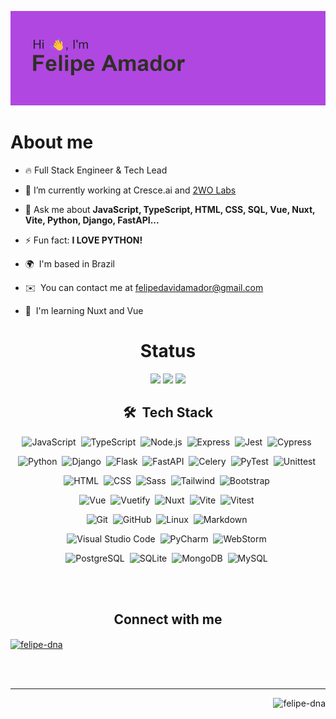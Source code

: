 <diV align="center">
  
  ![image](https://github.com/felipe-dna/felipe-dna/blob/master/img/281524034-bf3eaecf-2a70-44dc-937e-13064c55e584.png)

  <div align="left">
   
   # About me
   
   - 🔥 Full Stack Engineer & Tech Lead
   
   - 🔭 I’m currently working at Cresce.ai and [2WO Labs](https://github.com/2wo-Labs)
     
   - 💬 Ask me about **JavaScript, TypeScript, HTML, CSS, SQL, Vue, Nuxt, Vite, Python, Django, FastAPI...**
     
   - ⚡ Fun fact: **I LOVE PYTHON!**
     
   - 🌍  I'm based in Brazil
     
   - ✉️  You can contact me at [felipedavidamador@gmail.com](mailto:felipedavidamador@gmail.com)
     
   - 🧠  I'm learning Nuxt and Vue
  </div>
  
  # Status
  ![](http://github-profile-summary-cards.vercel.app/api/cards/repos-per-language?username=felipe-dna&theme=dracula)
  ![](http://github-profile-summary-cards.vercel.app/api/cards/stats?username=felipe-dna&theme=dracula)
  ![](http://github-profile-summary-cards.vercel.app/api/cards/profile-details?username=felipe-dna&theme=dracula)
  
  ## 🛠 &nbsp;Tech Stack
  ![JavaScript](https://img.shields.io/badge/-JavaScript-05122A?style=flat&logo=javascript)&nbsp;
  ![TypeScript](https://img.shields.io/badge/-TypeScript-05122A?style=flat&logo=typescript)&nbsp;
  ![Node.js](https://img.shields.io/badge/-Node.js-05122A?style=flat&logo=node.js)&nbsp;
  ![Express](https://img.shields.io/badge/-Express-05122A?style=flat&logo=express)&nbsp;
  ![Jest](https://img.shields.io/badge/-Jest-05122A?style=flat&logo=jest)&nbsp;
  ![Cypress](https://img.shields.io/badge/-Cypress-05122A?style=flat&logo=cypress)&nbsp;
  
  ![Python](https://img.shields.io/badge/-Python-05122A?style=flat&logo=python)&nbsp;
  ![Django](https://img.shields.io/badge/-Django-05122A?style=flat&logo=django)&nbsp;
  ![Flask](https://img.shields.io/badge/-Flask-05122A?style=flat&logo=flask)&nbsp;
  ![FastAPI](https://img.shields.io/badge/-FastAPI-05122A?style=flat&logo=fastapi)&nbsp;
  ![Celery](https://img.shields.io/badge/-Celery-05122A?style=flat&logo=celery)&nbsp;
  ![PyTest](https://img.shields.io/badge/-PyTest-05122A?style=flat&logo=pytest)&nbsp;
  ![Unittest](https://img.shields.io/badge/-Unittest-05122A?style=flat&logo=pytest)&nbsp;
  
  ![HTML](https://img.shields.io/badge/-HTML-05122A?style=flat&logo=HTML5)&nbsp;
  ![CSS](https://img.shields.io/badge/-CSS-05122A?style=flat&logo=CSS3&logoColor=1572B6)&nbsp;
  ![Sass](https://img.shields.io/badge/-Sass-05122A?style=flat&logo=sass)&nbsp;
  ![Tailwind](https://img.shields.io/badge/-Tailwind-05122A?style=flat&logo=tailwindcss)&nbsp;
  ![Bootstrap](https://img.shields.io/badge/-Bootstrap-05122A?style=flat&logo=bootstrap)&nbsp;
  
  ![Vue](https://img.shields.io/badge/-Vue-05122A?style=flat&logo=vue.js)&nbsp;
  ![Vuetify](https://img.shields.io/badge/-Vuetify-05122A?style=flat&logo=vuetify)&nbsp;
  ![Nuxt](https://img.shields.io/badge/-Nuxt-05122A?style=flat&logo=nuxt.js)&nbsp;
  ![Vite](https://img.shields.io/badge/-Vite-05122A?style=flat&logo=vite)&nbsp;
  ![Vitest](https://img.shields.io/badge/-Vitest-05122A?style=flat&logo=vitest)&nbsp;
  
  ![Git](https://img.shields.io/badge/-Git-05122A?style=flat&logo=git)&nbsp;
  ![GitHub](https://img.shields.io/badge/-GitHub-05122A?style=flat&logo=github)&nbsp;
  ![Linux](https://img.shields.io/badge/-Linux-05122A?style=flat&logo=linux)&nbsp;
  ![Markdown](https://img.shields.io/badge/-Markdown-05122A?style=flat&logo=markdown)&nbsp;
  
  ![Visual Studio Code](https://img.shields.io/badge/-Visual%20Studio%20Code-05122A?style=flat&logo=visual-studio-code&logoColor=007ACC)&nbsp;
  ![PyCharm](https://img.shields.io/badge/-PyCharm-05122A?style=flat&logo=pycharm&logoColor=yellow)&nbsp;
  ![WebStorm](https://img.shields.io/badge/-WebStorm-05122A?style=flat&logo=webstorm&logoColor=blue)&nbsp;
  
  ![PostgreSQL](https://img.shields.io/badge/-PostgreSQL-05122A?style=flat&logo=postgresql)&nbsp;
  ![SQLite](https://img.shields.io/badge/-SQLite-05122A?style=flat&logo=sqlite)&nbsp;
  ![MongoDB](https://img.shields.io/badge/-MongoDB-05122A?style=flat&logo=mongodb)&nbsp;
  ![MySQL](https://img.shields.io/badge/-MySQL-05122A?style=flat&logo=mysql)&nbsp;
  
  <br><br>
  
  ## Connect with me
  
  <p align="left">
  <a href="https://linkedin.com/in/felipe-dna" target="blank"><img align="center" src="https://raw.githubusercontent.com/rahuldkjain/github-profile-readme-generator/master/src/images/icons/Social/linked-in-alt.svg" alt="felipe-dna" height="30" width="40" /></a>
  </p>
  
  <br><br>
  ____
  
  <p><img align="right" src="https://github-readme-stats.vercel.app/api/top-langs?username=felipe-dna&show_icons=true&locale=en&layout=compact&theme=dracula" alt="felipe-dna" /><p>  

  

</diV>
